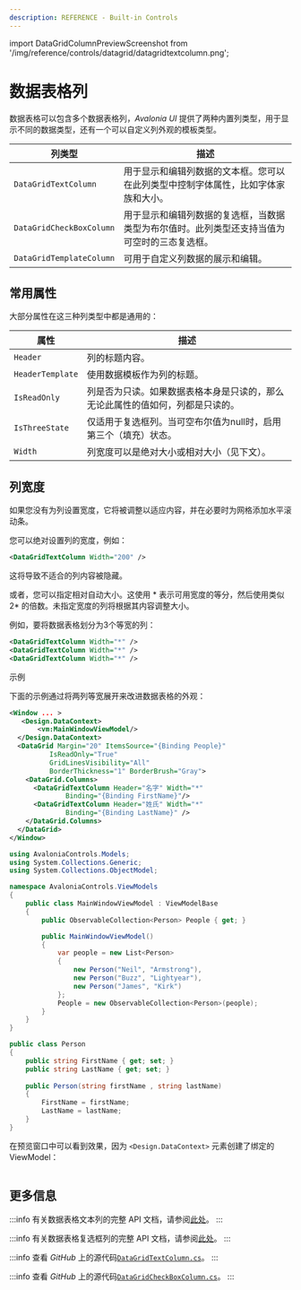 ```yaml
---
description: REFERENCE - Built-in Controls
---
```


import DataGridColumnPreviewScreenshot from '/img/reference/controls/datagrid/datagridtextcolumn.png';

# 数据表格列

数据表格可以包含多个数据表格列，_Avalonia UI_ 提供了两种内置列类型，用于显示不同的数据类型，还有一个可以自定义列外观的模板类型。

| 列类型                  | 描述                                                                                                     |
| ------------------------ | --------------------------------------------------------------------------------------------------------- |
| `DataGridTextColumn`     | 用于显示和编辑列数据的文本框。您可以在此列类型中控制字体属性，比如字体家族和大小。                                 |
| `DataGridCheckBoxColumn` | 用于显示和编辑列数据的复选框，当数据类型为布尔值时。此列类型还支持当值为可空时的三态复选框。                             |
| `DataGridTemplateColumn` | 可用于自定义列数据的展示和编辑。                                                                             |

## 常用属性

大部分属性在这三种列类型中都是通用的：

| 属性              | 描述                                                                                     |
| ----------------- | --------------------------------------------------------------------------------------- |
| `Header`          | 列的标题内容。                                                                           |
| `HeaderTemplate`  | 使用数据模板作为列的标题。                                                               |
| `IsReadOnly`      | 列是否为只读。如果数据表格本身是只读的，那么无论此属性的值如何，列都是只读的。                  |
| `IsThreeState`    | 仅适用于复选框列。当可空布尔值为null时，启用第三个（填充）状态。                              |
| `Width`           | 列宽度可以是绝对大小或相对大小（见下文）。                                                   |

## 列宽度

如果您没有为列设置宽度，它将被调整以适应内容，并在必要时为网格添加水平滚动条。

您可以绝对设置列的宽度，例如：

```xml
<DataGridTextColumn Width="200" />
```

这将导致不适合的列内容被隐藏。

或者，您可以指定相对自动大小。这使用 * 表示可用宽度的等分，然后使用类似 2* 的倍数。未指定宽度的列将根据其内容调整大小。

例如，要将数据表格划分为3个等宽的列：

```xml
<DataGridTextColumn Width="*" />
<DataGridTextColumn Width="*" />
<DataGridTextColumn Width="*" />
```

示例

下面的示例通过将两列等宽展开来改进数据表格的外观：

```xml
<Window ... >
   <Design.DataContext>
       <vm:MainWindowViewModel/>
  </Design.DataContext>
  <DataGrid Margin="20" ItemsSource="{Binding People}"
          IsReadOnly="True"
          GridLinesVisibility="All"
          BorderThickness="1" BorderBrush="Gray">
    <DataGrid.Columns>
      <DataGridTextColumn Header="名字" Width="*" 
              Binding="{Binding FirstName}"/>
      <DataGridTextColumn Header="姓氏" Width="*" 
              Binding="{Binding LastName}" />
    </DataGrid.Columns>
  </DataGrid>
</Window>
```

```csharp title='C# ViewModel'
using AvaloniaControls.Models;
using System.Collections.Generic;
using System.Collections.ObjectModel;

namespace AvaloniaControls.ViewModels
{
    public class MainWindowViewModel : ViewModelBase
    {
        public ObservableCollection<Person> People { get; }

        public MainWindowViewModel()
        {
            var people = new List<Person> 
            {
                new Person("Neil", "Armstrong"),
                new Person("Buzz", "Lightyear"),
                new Person("James", "Kirk")
            };
            People = new ObservableCollection<Person>(people);
        }
    }
}
```

```csharp title='数据源 Person 类'
public class Person
{
    public string FirstName { get; set; }
    public string LastName { get; set; }
    
    public Person(string firstName , string lastName)
    {
        FirstName = firstName;
        LastName = lastName;
    }
}
```

在预览窗口中可以看到效果，因为 `<Design.DataContext>` 元素创建了绑定的 ViewModel：

<img src={DataGridColumnPreviewScreenshot} alt="" />

## 更多信息

:::info
有关数据表格文本列的完整 API 文档，请参阅[此处](http://reference.avaloniaui.net/api/Avalonia.Controls/DataGridTextColumn/)。
:::

:::info
有关数据表格复选框列的完整 API 文档，请参阅[此处](http://reference.avaloniaui.net/api/Avalonia.Controls/DataGridCheckBoxColumn/)。
:::

:::info
查看 _GitHub_ 上的源代码[`DataGridTextColumn.cs`](https://github.com/AvaloniaUI/Avalonia/blob/master/src/Avalonia.Controls.DataGrid/DataGridTextColumn.cs)。
:::

:::info
查看 _GitHub_ 上的源代码[`DataGridCheckBoxColumn.cs`](https://github.com/AvaloniaUI/Avalonia/blob/master/src/Avalonia.Controls.DataGrid/DataGridCheckBoxColumn.cs)。
:::